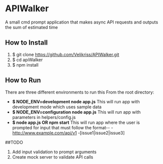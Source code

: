 # APIWalker
A small cmd prompt application that makes async API requests and outputs the sum of estimated time
## How to Install
1. $ git clone https://github.com/Velikriss/APIWalker.git
2. $ cd apiWalker
3. $ npm install


## How to Run
There are three different environments to run this
From the root directory:
  * __$ NODE_ENV=development node app.js__
  This will run app with development mode which uses sample data
  * __$ NODE_ENV=configuration node app.js__
  This will run app with parameters in helpers/config.js
  * __$ node app.js OR npm start__
  This will run app where the user is prompted for input that must follow the format--
  -http://www.example.com/api/v1
  -[issue1|issue2|issue3]

##TODO
1. Add input validation to prompt arguments
2. Create mock server to validate API calls
